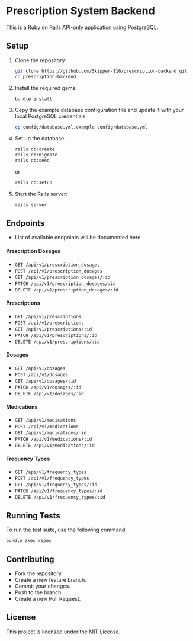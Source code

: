 # Prescription System Backend

This is a Ruby on Rails API-only application using PostgreSQL.

## Setup

1. Clone the repository:

   ```sh
   git clone https://github.com/Skipper-116/prescription-backend.git
   cd prescription-backend
   ```

2. Install the required gems:

   ```sh
   bundle install
   ```

3. Copy the example database configuration file and update it with your local PostgreSQL credentials:

   ```sh
   cp config/database.yml.example config/database.yml
   ```

4. Set up the database:

   ```sh
   rails db:create
   rails db:migrate
   rails db:seed
   ```

   or

   ```sh
   rails db:setup
   ```

5. Start the Rails server:
   ```sh
   rails server
   ```

## Endpoints

- List of available endpoints will be documented here.

#### Prescription Dosages

- `GET /api/v1/prescription_dosages`
- `POST /api/v1/prescription_dosages`
- `GET /api/v1/prescription_dosages/:id`
- `PATCH /api/v1/prescription_dosages/:id`
- `DELETE /api/v1/prescription_dosages/:id`

#### Prescriptions

- `GET /api/v1/prescriptions`
- `POST /api/v1/prescriptions`
- `GET /api/v1/prescriptions/:id`
- `PATCH /api/v1/prescriptions/:id`
- `DELETE /api/v1/prescriptions/:id`

#### Dosages

- `GET /api/v1/dosages`
- `POST /api/v1/dosages`
- `GET /api/v1/dosages/:id`
- `PATCH /api/v1/dosages/:id`
- `DELETE /api/v1/dosages/:id`

#### Medications

- `GET /api/v1/medications`
- `POST /api/v1/medications`
- `GET /api/v1/medications/:id`
- `PATCH /api/v1/medications/:id`
- `DELETE /api/v1/medications/:id`

#### Frequency Types

- `GET /api/v1/frequency_types`
- `POST /api/v1/frequency_types`
- `GET /api/v1/frequency_types/:id`
- `PATCH /api/v1/frequency_types/:id`
- `DELETE /api/v1/frequency_types/:id`

## Running Tests

To run the test suite, use the following command:

```sh
bundle exec rspec
```

## Contributing

- Fork the repository.
- Create a new feature branch.
- Commit your changes.
- Push to the branch.
- Create a new Pull Request.

## License

This project is licensed under the MIT License.
